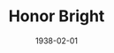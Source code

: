 ---
title: Honor Bright
date: 1938-02-01
closing_date: 1938-02-03
layout: productions
playbill:
Theatre: Theatre Jacksonville
Venue: Little Theatre
cast:
- Annie: Bernice Klepper
- Beel Drum: Raymond C. Winstead
- Foster: J.Y. Cabaniss
- Honor Bright: Mrs. Everett Dwight
- James Schooley: Everett Dwight
- Jones: William DeHoff
- Maggie: Iness Koenig
- Michael: John Covington
- Mrs. Barrington: Mrs. G.M. Austin
- Mrs. Carton: E. Sue McLeod
- Richard Barrington: William Pearce
- Rt. Rev. Wm. Carton: Richard Hollahan
- Simpson: Birt Byrd
- Tot: Laura Broward
- Watts: George Oxford
crew:
- Director:
  - Dorothy Harlan
  - Martha Page Livesay
- Electrical Effects: Roy Hill
- Props: Mrs. Herbert Swisher
orchestra:
external_links:
---